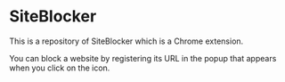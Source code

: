 # SiteBlocker
This is a repository of SiteBlocker which is a Chrome extension. 

You can block a website by registering its URL in the popup that appears when you click on the icon.
